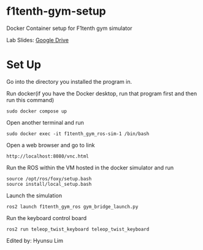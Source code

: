 # f1tenth-gym-setup
Docker Container setup for F1tenth gym simulator

Lab Slides: [Google Drive](https://drive.google.com/drive/folders/1zkDPOFqiTPDinysS83SIexqvinx8rnK8)

# Set Up
Go into the directory you installed the program in.

Run docker(if you have the Docker desktop, run that program first and then run this command)
```
sudo docker compose up
```
Open another terminal and run
```
sudo docker exec -it f1tenth_gym_ros-sim-1 /bin/bash
```
Open a web browser and go to link
```
http://localhost:8080/vnc.html
```
Run the ROS within the VM hosted in the docker simulator and run
```
source /opt/ros/foxy/setup.bash
source install/local_setup.bash
```
Launch the simulation
```
ros2 launch f1tenth_gym_ros gym_bridge_launch.py
```
Run the keyboard control board
```
ros2 run teleop_twist_keyboard teleop_twist_keyboard
```


Edited by: Hyunsu Lim
